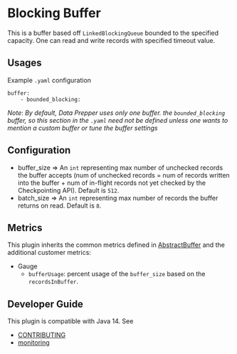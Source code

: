 # Blocking Buffer

This is a buffer based off `LinkedBlockingQueue` bounded to the specified capacity. One can read and write records with specified timeout value.

## Usages
Example `.yaml` configuration
```
buffer:
    - bounded_blocking:
```
*Note*: *By default, Data Prepper uses only one buffer. the `bounded_blocking` buffer, so this section in the `.yaml` need not be defined unless one wants to mention a custom buffer or tune the buffer settings*

## Configuration
- buffer_size => An `int` representing max number of unchecked records the buffer accepts (num of unchecked records = num of records written into the buffer + num of in-flight records not yet checked by the Checkpointing API). Default is `512`.
- batch_size => An `int` representing max number of records the buffer returns on read. Default is `8`.

## Metrics
This plugin inherits the common metrics defined in [AbstractBuffer](https://github.com/opensearch-project/data-prepper/blob/main/data-prepper-api/src/main/java/org/opensearch/dataprepper/model/buffer/AbstractBuffer.java) and the additional customer metrics:
- Gauge
  - `bufferUsage`: percent usage of the `buffer_size` based on the `recordsInBuffer`.

## Developer Guide
This plugin is compatible with Java 14. See 
- [CONTRIBUTING](https://github.com/opensearch-project/data-prepper/blob/main/CONTRIBUTING.md) 
- [monitoring](https://github.com/opensearch-project/data-prepper/blob/main/docs/monitoring.md)

